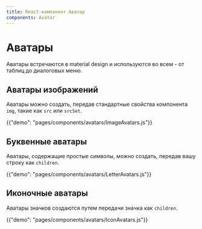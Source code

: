 ```yaml
---
title: React-компонент Аватар
components: Avatar
---
```


# Аватары

<p class="description">Аватары встречаются в material design и используются во всем - от таблиц до диалоговых меню.</p>

## Аватары изображений

Аватары можно создать, передав стандартные свойства компонента `img`, такие как `src` или `srcSet`.

{{"demo": "pages/components/avatars/ImageAvatars.js"}}

## Буквенные аватары

Аватары, содержащие простые символы, можно создать, передав вашу строку как `children`.

{{"demo": "pages/components/avatars/LetterAvatars.js"}}

## Иконочные аватары

Аватары значков создаются путем передачи значка как `children`.

{{"demo": "pages/components/avatars/IconAvatars.js"}}